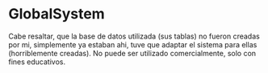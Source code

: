 # GlobalSystem
Cabe resaltar, que la base de datos utilizada (sus tablas) no fueron creadas por mi, simplemente ya estaban ahi, tuve que adaptar el sistema para ellas (horriblemente creadas).
No puede ser utilizado comercialmente, solo con fines educativos.
